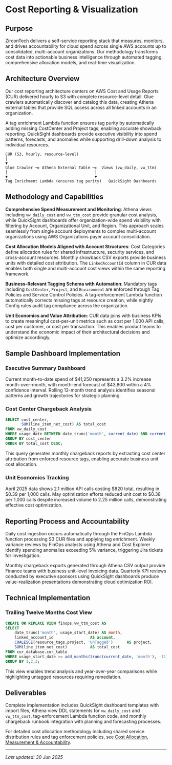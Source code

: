 # Cost Reporting & Visualization

## Purpose  
ZirconTech delivers a self-service reporting stack that measures, monitors, and drives accountability for cloud spend across single AWS accounts up to consolidated, multi-account organizations. Our methodology transforms cost data into actionable business intelligence through automated tagging, comprehensive allocation models, and real-time visualization.

## Architecture Overview

Our cost reporting architecture centers on AWS Cost and Usage Reports (CUR) delivered hourly to S3 with complete resource-level detail. Glue crawlers automatically discover and catalog this data, creating Athena external tables that provide SQL access across all linked accounts in an organization. 

A tag enrichment Lambda function ensures tag purity by automatically adding missing CostCenter and Project tags, enabling accurate showback reporting. QuickSight dashboards provide executive visibility into spend patterns, forecasts, and anomalies while supporting drill-down analysis to individual resources.

```
CUR (S3, hourly, resource-level)
│
▼
Glue Crawler ─► Athena External Table ─►  Views (vw_daily, vw_ttm)
│                                      │
▼                                      ▼
Tag Enrichment Lambda (ensures tag purity)   QuickSight Dashboards
```

## Methodology and Capabilities

**Comprehensive Spend Measurement and Monitoring**: Athena views including `vw_daily_cost` and `vw_ttm_cost` provide granular cost analysis, while QuickSight dashboards offer organization-wide spend visibility with filtering by Account, Organizational Unit, and Region. This approach scales seamlessly from single account deployments to complex multi-account organizations using AWS Organizations payer account consolidation.

**Cost Allocation Models Aligned with Account Structures**: Cost Categories define allocation rules for shared infrastructure, security services, and cross-account resources. Monthly showback CSV exports provide business units with detailed cost attribution. The `LinkedAccountId` column in CUR data enables both single and multi-account cost views within the same reporting framework.

**Business-Relevant Tagging Schema with Automation**: Mandatory tags including `CostCenter`, `Project`, and `Environment` are enforced through Tag Policies and Service Control Policies. A tag-enforcement Lambda function automatically corrects missing tags at resource creation, while nightly Config rules audit tag compliance across the organization.

**Unit Economics and Value Attribution**: CUR data joins with business KPIs to create meaningful cost-per-unit metrics such as cost per 1,000 API calls, cost per customer, or cost per transaction. This enables product teams to understand the economic impact of their architectural decisions and optimize accordingly.

## Sample Dashboard Implementation

### Executive Summary Dashboard
Current month-to-date spend of $41,250 represents a 3.2% increase month-over-month, with month-end forecast of $43,800 within a 4% confidence interval. Rolling 12-month trend analysis identifies seasonal patterns and growth trajectories for strategic planning.

### Cost Center Chargeback Analysis
```sql
SELECT cost_center,
       SUM(line_item_net_cost) AS total_cost
FROM vw_daily_cost
WHERE usage_date BETWEEN date_trunc('month', current_date) AND current_date
GROUP BY cost_center
ORDER BY total_cost DESC;
```

This query generates monthly chargeback reports by extracting cost center attribution from enforced resource tags, enabling accurate business unit cost allocation.

### Unit Economics Tracking
April 2025 data shows 2.1 million API calls costing $820 total, resulting in $0.39 per 1,000 calls. May optimization efforts reduced unit cost to $0.38 per 1,000 calls despite increased volume to 2.25 million calls, demonstrating effective cost optimization.

## Reporting Process and Accountability

Daily cost ingestion occurs automatically through the FinOps Lambda function processing S3 CUR files and applying tag enrichment. Weekly variance reviews by FinOps analysts using Athena and Cost Explorer identify spending anomalies exceeding 5% variance, triggering Jira tickets for investigation.

Monthly chargeback exports generated through Athena CSV output provide Finance teams with business unit-level invoicing data. Quarterly KPI reviews conducted by executive sponsors using QuickSight dashboards produce value-realization presentations demonstrating cloud optimization ROI.

## Technical Implementation

### Trailing Twelve Months Cost View
```sql
CREATE OR REPLACE VIEW finops.vw_ttm_cost AS
SELECT
    date_trunc('month', usage_start_date) AS month,
    linked_account_id                AS account,
    COALESCE(resource_tags.project, 'UnTagged')      AS project,
    SUM(line_item_net_cost)          AS total_cost
FROM cur_database.cur_table
WHERE usage_start_date >= add_months(trunc(current_date, 'month'), -12)
GROUP BY 1,2,3;
```

This view enables trend analysis and year-over-year comparisons while highlighting untagged resources requiring remediation.

## Deliverables

Complete implementation includes QuickSight dashboard templates with import files, Athena view DDL statements for `vw_daily_cost` and `vw_ttm_cost`, tag-enforcement Lambda function code, and monthly chargeback runbook integration with planning and forecasting processes.

For detailed cost allocation methodology including shared service distribution rules and tag enforcement policies, see [Cost Allocation, Measurement & Accountability](cost-allocation.md).

---

*Last updated: 30 Jun 2025*


